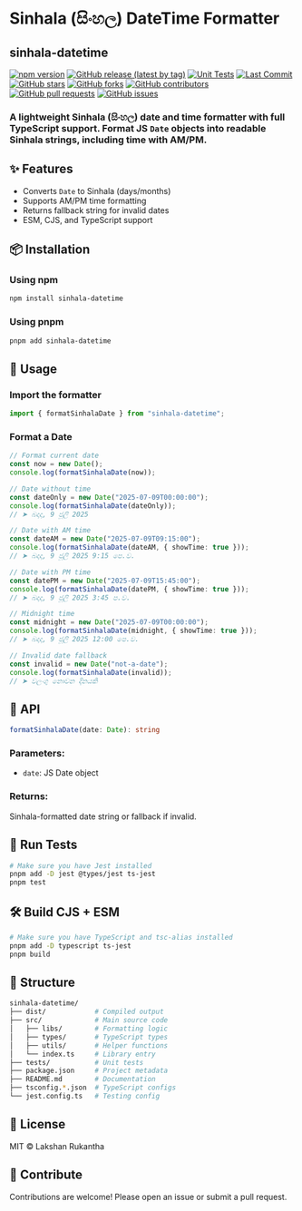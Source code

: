 # Sinhala (සිංහල) DateTime Formatter

## sinhala-datetime

[![npm version](https://badge.fury.io/js/sinhala-datetime.svg)](https://www.npmjs.com/package/sinhala-datetime)
[![GitHub release (latest by tag)](https://img.shields.io/github/v/tag/LakshanRukantha/sinhala-datetime)](https://github.com/LakshanRukantha/sinhala-datetime/releases)
[![Unit Tests](https://github.com/LakshanRukantha/sinhala-datetime/actions/workflows/publish.yml/badge.svg)](https://github.com/LakshanRukantha/sinhala-datetime/actions/workflows/publish.yml)
[![Last Commit](https://img.shields.io/github/last-commit/LakshanRukantha/sinhala-datetime)](https://github.com/LakshanRukantha/sinhala-datetime/commits/main)
[![GitHub stars](https://img.shields.io/github/stars/LakshanRukantha/sinhala-datetime)](https://github.com/LakshanRukantha/sinhala-datetime/stargazers)
[![GitHub forks](https://img.shields.io/github/forks/LakshanRukantha/sinhala-datetime)](https://github.com/LakshanRukantha/sinhala-datetime/network/members)
[![GitHub contributors](https://img.shields.io/github/contributors/LakshanRukantha/sinhala-datetime)](https://github.com/LakshanRukantha/sinhala-datetime/graphs/contributors)
[![GitHub pull requests](https://img.shields.io/github/issues-pr/LakshanRukantha/sinhala-datetime)](https://github.com/LakshanRukantha/sinhala-datetime/pulls)
[![GitHub issues](https://img.shields.io/github/issues/LakshanRukantha/sinhala-datetime)](https://github.com/LakshanRukantha/sinhala-datetime/issues)

### A lightweight Sinhala (සිංහල) date and time formatter with full TypeScript support. Format JS `Date` objects into readable Sinhala strings, including time with AM/PM.

## ✨ Features

- Converts `Date` to Sinhala (days/months)
- Supports AM/PM time formatting
- Returns fallback string for invalid dates
- ESM, CJS, and TypeScript support

## 📦 Installation

### Using npm

```bash
npm install sinhala-datetime
```

### Using pnpm

```bash
pnpm add sinhala-datetime
```

## 🚀 Usage

### Import the formatter

```typescript
import { formatSinhalaDate } from "sinhala-datetime";
```

### Format a Date

```typescript
// Format current date
const now = new Date();
console.log(formatSinhalaDate(now));

// Date without time
const dateOnly = new Date("2025-07-09T00:00:00");
console.log(formatSinhalaDate(dateOnly));
// ➤ බදාදා, 9 ජූලි 2025

// Date with AM time
const dateAM = new Date("2025-07-09T09:15:00");
console.log(formatSinhalaDate(dateAM, { showTime: true }));
// ➤ බදාදා, 9 ජූලි 2025 9:15 පෙ.ව.

// Date with PM time
const datePM = new Date("2025-07-09T15:45:00");
console.log(formatSinhalaDate(datePM, { showTime: true }));
// ➤ බදාදා, 9 ජූලි 2025 3:45 ප.ව.

// Midnight time
const midnight = new Date("2025-07-09T00:00:00");
console.log(formatSinhalaDate(midnight, { showTime: true }));
// ➤ බදාදා, 9 ජූලි 2025 12:00 පෙ.ව.

// Invalid date fallback
const invalid = new Date("not-a-date");
console.log(formatSinhalaDate(invalid));
// ➤ වලංගු නොවන දිනයකි
```

## 📘 API

```typescript
formatSinhalaDate(date: Date): string
```

### Parameters:

- `date`: JS Date object

### Returns:

Sinhala-formatted date string or fallback if invalid.

## 🧪 Run Tests

```bash
# Make sure you have Jest installed
pnpm add -D jest @types/jest ts-jest
pnpm test
```

## 🛠 Build CJS + ESM

```bash
# Make sure you have TypeScript and tsc-alias installed
pnpm add -D typescript ts-jest
pnpm build
```

## 📁 Structure

```bash
sinhala-datetime/
├── dist/            # Compiled output
├── src/             # Main source code
│   ├── libs/        # Formatting logic
│   ├── types/       # TypeScript types
│   ├── utils/       # Helper functions
│   └── index.ts     # Library entry
├── tests/           # Unit tests
├── package.json     # Project metadata
├── README.md        # Documentation
├── tsconfig.*.json  # TypeScript configs
└── jest.config.ts   # Testing config
```

## 📄 License

MIT © Lakshan Rukantha

## 🙌 Contribute

Contributions are welcome! Please open an issue or submit a pull request.
